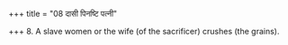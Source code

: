 +++
title = "08 दासी पिनष्टि पत्नी"

+++
8. A slave women or the wife (of the sacrificer) crushes (the grains).  
